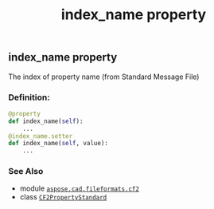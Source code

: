 ﻿---
title: index_name property
second_title: Aspose.CAD for Python via .NET API References
description: 
type: docs
weight: 40
url: /aspose.cad.fileformats.cf2/cf2propertystandard/index_name/
is_root: false
---

## index_name property


The index of property name (from Standard Message File)
### Definition:
```python
@property
def index_name(self):
    ...
@index_name.setter
def index_name(self, value):
    ...
```

### See Also
* module [`aspose.cad.fileformats.cf2`](../../)
* class [`CF2PropertyStandard`](/cad/python-net/aspose.cad.fileformats.cf2/cf2propertystandard)
